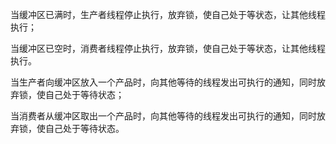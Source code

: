 当缓冲区已满时，生产者线程停止执行，放弃锁，使自己处于等状态，让其他线程执行；

当缓冲区已空时，消费者线程停止执行，放弃锁，使自己处于等状态，让其他线程执行。

当生产者向缓冲区放入一个产品时，向其他等待的线程发出可执行的通知，同时放弃锁，使自己处于等待状态；

当消费者从缓冲区取出一个产品时，向其他等待的线程发出可执行的通知，同时放弃锁，使自己处于等待状态。
